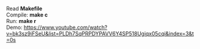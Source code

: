 Read <b>Makefile</b> \
Compile: <b>make c</b> \
Run: <b>make r</b> \
Demo: https://www.youtube.com/watch?v=bk3sz9iFSeU&list=PLDh7SqPRPDYPAVV6Y4SP518Ugiqx05cqi&index=3&t=0s
